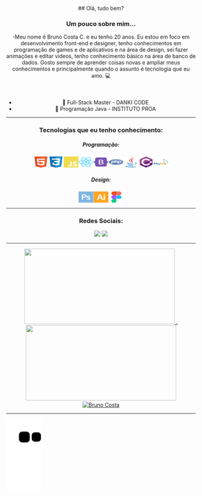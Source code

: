 <div align="center">
## Olá, tudo bem?     

<h3>Um pouco sobre mim...</h3>
-Meu nome é Bruno Costa C. e eu tenho 20 anos. Eu estou em foco em desenvolvimento front-end e designer, tenho conhecimentos em programação de games e de aplicativos e na área de design, sei fazer animações e editar vídeos, tenho conhecimento básico na área de banco de dados. Gosto sempre de aprender coisas novas e ampliar meus conhecimentos e principalmente quando o assunto é tecnologia que eu amo. 💻

<br />
<br />
<br />

- 🎲 Full-Stack Master - DANKI CODE
- 🌱 Programação Java - INSTITUTO PROA
</div>

<hr />
  
<!--Habilidades-->
 
<h3 align="center">Tecnologias que eu tenho conhecimento:</h3> 
 
<h5 align="center">Programação:</h5>

<div align="center">
<img alt="HTML5" height="30" width="40" src="https://github.com/devicons/devicon/blob/master/icons/html5/html5-original.svg"><img alt="CSS3" height="30" width="40" src="https://github.com/devicons/devicon/blob/master/icons/css3/css3-original.svg"><img alt="Js" height="30" width="40" src="https://github.com/devicons/devicon/blob/master/icons/javascript/javascript-plain.svg"><img alt="ReactJS" height="30" width="40" src="https://github.com/devicons/devicon/blob/master/icons/react/react-original.svg"><img alt="Bootstrap" height="30" width="40" src="https://github.com/devicons/devicon/blob/master/icons/bootstrap/bootstrap-plain.svg"><img alt="PHP" height="30" width="40" src="https://github.com/devicons/devicon/blob/master/icons/php/php-plain.svg"><img alt="JAVA" height="30" width="40" src="https://github.com/devicons/devicon/blob/master/icons/java/java-original.svg"><img alt="Csharp" height="30" width="40" src="https://github.com/devicons/devicon/blob/master/icons/csharp/csharp-original.svg"><img alt="Mysql" height="30" width="40" src="https://github.com/devicons/devicon/blob/master/icons/mysql/mysql-original-wordmark.svg">
</div>
  
<h5 align="center">Design:</h5>
  
<div align="center">
<img align="center" alt="Photoshop" height="30" width="40" src="https://github.com/devicons/devicon/blob/master/icons/photoshop/photoshop-plain.svg"><img align="center" alt="Illustrator" height="30" width="40" src="https://github.com/devicons/devicon/blob/master/icons/illustrator/illustrator-plain.svg"><img align="center" alt="Figma" height="30" width="40" src="https://github.com/devicons/devicon/blob/master/icons/figma/figma-original.svg">
</div>

<hr />
 
<!--Redes Sociais-->
<h3 align="center">Redes Sociais:</h3>
 
<div align="center"> 
<a href="https://www.linkedin.com/in/bruno-costa-a643621b2/" target="_blank"><img src="https://img.shields.io/badge/LinkedIn-0077B5?style=for-the-badge&logo=linkedin&logoColor=white" target="_blank"></a> 
<a href = "mailto:bruno_costa12@hotmail.com"><img src="https://img.shields.io/badge/-Gmail-%23333?style=for-the-badge&logo=gmail&logoColor=white" target="_blank"></a>
</div> 

<hr />
 
<!--Tables do Github-->

<div align="center">
<a href="https://github.com/ihyperbr">
<img height="200em" width="400em" = src = "https://github-readme-stats.vercel.app/api/top-langs/?username=ihyperbr&theme=discord_old_blurple&layout=compact"/> .  
<img height="200em" width="400em" = src="https://github-readme-stats.vercel.app/api?username=ihyperbr&show_icons=true&theme=discord_old_blurple&include_all_commits=true&count_private=true"/>
</div>
 
<div align="center">
<img src="https://komarev.com/ghpvc/?username=ihyperbr&color=blue" alt="Bruno Costa" />
</div>
 
<hr />
 
![Snake animation](https://github.com/ihyperbr/ihyperbr/blob/output/github-contribution-grid-snake.svg)
